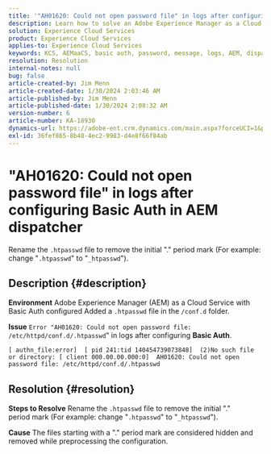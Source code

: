 ```yaml
---
title: '"AH01620: Could not open password file" in logs after configuring Basic Auth in AEM dispatcher'
description: Learn how to solve an Adobe Experience Manager as a Cloud Service issue where after configuring Basic Auth, Error "AH01620" shows in logs.
solution: Experience Cloud Services
product: Experience Cloud Services
applies-to: Experience Cloud Services
keywords: KCS, AEMaaCS, basic auth, password, message, logs, AEM, dispatcher, Adobe Experience Manager, AH01620, Troubleshooting
resolution: Resolution
internal-notes: null
bug: false
article-created-by: Jim Menn
article-created-date: 1/30/2024 2:03:46 AM
article-published-by: Jim Menn
article-published-date: 1/30/2024 2:08:32 AM
version-number: 6
article-number: KA-18930
dynamics-url: https://adobe-ent.crm.dynamics.com/main.aspx?forceUCI=1&pagetype=entityrecord&etn=knowledgearticle&id=77150dc9-13bf-ee11-9079-6045bd006268
exl-id: 36fef865-8b48-4ec2-9983-d4e8f66f84ab
---
```

# "AH01620: Could not open password file" in logs after configuring Basic Auth in AEM dispatcher


Rename the `.htpasswd` file to remove the initial "." period mark (For example: change "`.htpasswd`" to "`_htpasswd`").

## Description {#description}


<b>Environment</b>
 Adobe Experience Manager (AEM) as a Cloud Service with Basic Auth configured
 Added a `.htpasswd` file in the `/conf.d` folder.

<b>Issue</b>
`Error "AH01620: Could not open password file: /etc/httpd/conf.d/.htpasswd`" in logs after configuring <b>Basic Auth</b>.


```
[ authn_file:error]  [ pid 241:tid 140454739073848]  (2)No such file or directory: [ client 000.00.00.000:0]  AH01620: Could not open password file: /etc/httpd/conf.d/.htpasswd
```





## Resolution {#resolution}


<b>Steps to Resolve</b>
Rename the `.htpasswd` file to remove the initial "." period mark (For example: change "`.htpasswd`" to "`_htpasswd`").

<b>Cause</b>
The files starting with a "." period mark are considered hidden and removed while preprocessing the configuration.
